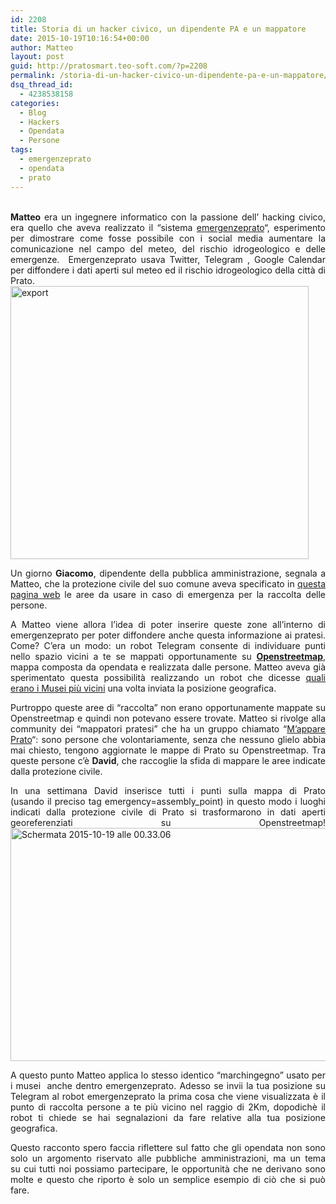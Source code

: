 ```yaml
---
id: 2208
title: Storia di un hacker civico, un dipendente PA e un mappatore
date: 2015-10-19T10:16:54+00:00
author: Matteo
layout: post
guid: http://pratosmart.teo-soft.com/?p=2208
permalink: /storia-di-un-hacker-civico-un-dipendente-pa-e-un-mappatore/
dsq_thread_id:
  - 4238538158
categories:
  - Blog
  - Hackers
  - Opendata
  - Persone
tags:
  - emergenzeprato
  - opendata
  - prato
---
```

<p style="text-align: justify;">
  <strong><br /> Matteo</strong> era un ingegnere informatico con la passione dell&#8217; hacking civico, era quello che aveva realizzato il &#8220;sistema <a href="https://iltempe.github.io/Emergenzeprato/" target="_blank">emergenzeprato</a>&#8220;, esperimento per dimostrare come fosse possibile con i social media aumentare la comunicazione nel campo del meteo, del rischio idrogeologico e delle emergenze.  Emergenzeprato usava Twitter, Telegram , Google Calendar per diffondere i dati aperti sul meteo ed il rischio idrogeologico della città di Prato.<img class="wp-image-2210 alignleft" src="http://pratosmart.teo-soft.com/wp-content/uploads/2015/10/export.png" alt="export" width="477" height="437" srcset="http://pratosmart.teo-soft.com/wp-content/uploads/2015/10/export-300x275.png 300w, http://pratosmart.teo-soft.com/wp-content/uploads/2015/10/export.png 918w" sizes="(max-width: 477px) 100vw, 477px" />
</p>

<p style="text-align: justify;">
  Un giorno <strong>Giacomo</strong>, dipendente della pubblica amministrazione, segnala a Matteo, che la protezione civile del suo comune aveva specificato in <a href="http://www.protezionecivile.comune.prato.it/?act=f&fid=1396" target="_blank">questa pagina web</a> le aree da usare in caso di emergenza per la raccolta delle persone.
</p>

<p style="text-align: justify;">
  A Matteo viene allora l&#8217;idea di poter inserire queste zone all&#8217;interno di emergenzeprato per poter diffondere anche questa informazione ai pratesi. Come? C&#8217;era un modo: un robot Telegram consente di individuare punti nello spazio vicini a te se mappati opportunamente su <strong><a href="http://www.openstreetmap.org" target="_blank">Openstreetmap</a></strong>, mappa composta da opendata e realizzata dalle persone. Matteo aveva già sperimentato questa possibilità realizzando un robot che dicesse <a href="http://pratosmart.teo-soft.com/trovare-musei-vicini-a-te-con-telegram-e-openstreetmap/" target="_blank">quali erano i Musei più vicini</a> una volta inviata la posizione geografica.
</p>

<p style="text-align: justify;">
  Purtroppo queste aree di &#8220;raccolta&#8221; non erano opportunamente mappate su Openstreetmap e quindi non potevano essere trovate. Matteo si rivolge alla community dei &#8220;mappatori pratesi&#8221; che ha un gruppo chiamato &#8220;<a href="https://mappareprato.slack.com/" target="_blank">M&#8217;appare Prato</a>&#8220;: sono persone che volontariamente, senza che nessuno glielo abbia mai chiesto, tengono aggiornate le mappe di Prato su Openstreetmap. Tra queste persone c&#8217;è <strong>David</strong>, che raccoglie la sfida di mappare le aree indicate dalla protezione civile.
</p>

<p style="text-align: justify;">
  In una settimana David inserisce tutti i punti sulla mappa di Prato (usando il preciso tag emergency=assembly_point) in questo modo i luoghi indicati dalla protezione civile di Prato si trasformarono in dati aperti georeferenziati su Openstreetmap!<img class=" wp-image-2209 alignright" src="http://pratosmart.teo-soft.com/wp-content/uploads/2015/10/Schermata-2015-10-19-alle-00.33.06-1024x716.png" alt="Schermata 2015-10-19 alle 00.33.06" width="533" height="373" srcset="http://pratosmart.teo-soft.com/wp-content/uploads/2015/10/Schermata-2015-10-19-alle-00.33.06-300x210.png 300w, http://pratosmart.teo-soft.com/wp-content/uploads/2015/10/Schermata-2015-10-19-alle-00.33.06-1024x716.png 1024w" sizes="(max-width: 533px) 100vw, 533px" />
</p>

<p style="text-align: justify;">
  A questo punto Matteo applica lo stesso identico &#8220;marchingegno&#8221; usato per i musei  anche dentro emergenzeprato. Adesso se invii la tua posizione su Telegram al robot emergenzeprato la prima cosa che viene visualizzata è il punto di raccolta persone a te più vicino nel raggio di 2Km, dopodichè il robot ti chiede se hai segnalazioni da fare relative alla tua posizione geografica.
</p>

<p style="text-align: justify;">
  Questo racconto spero faccia riflettere sul fatto che gli opendata non sono solo un argomento riservato alle pubbliche amministrazioni, ma un tema su cui tutti noi possiamo partecipare, le opportunità che ne derivano sono molte e questo che riporto è solo un semplice esempio di ciò che si può fare.
</p>
